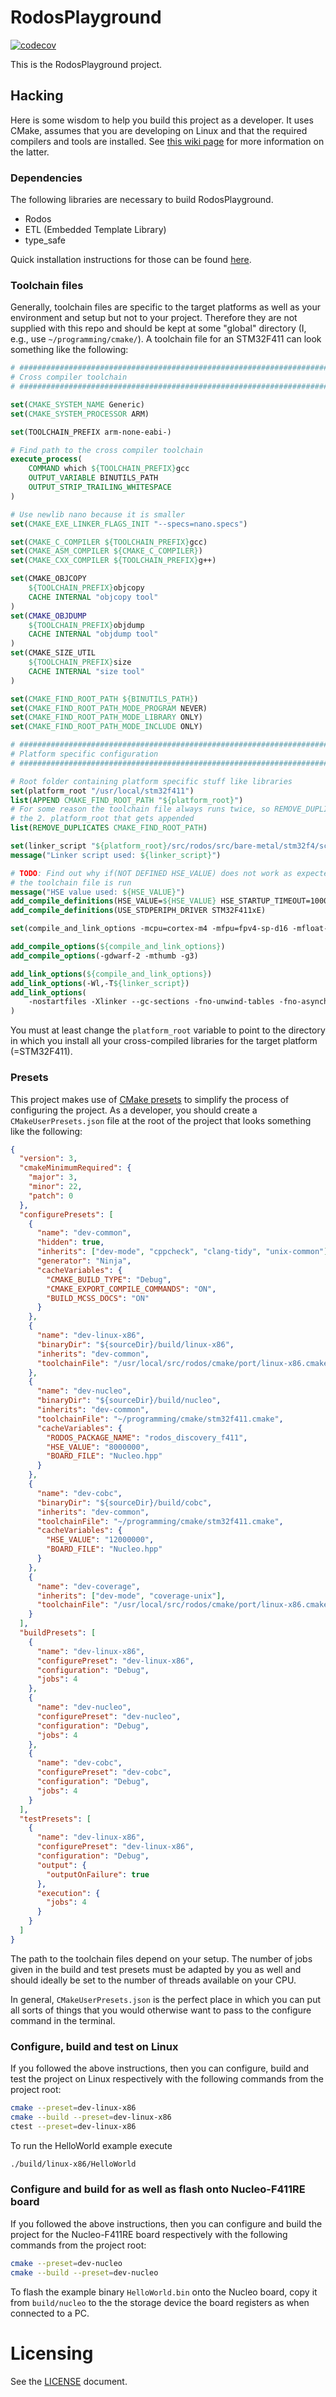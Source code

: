 # RodosPlayground

[![codecov](https://codecov.io/gh/SpaceTeam/RodosPlayground/branch/catch2/graph/badge.svg?token=V4G6S8KDRX)](https://codecov.io/gh/SpaceTeam/RodosPlayground)

This is the RodosPlayground project.

## Hacking

Here is some wisdom to help you build this project as a developer. It uses CMake, assumes that you
are developing on Linux and that the required compilers and tools are installed. See [this wiki
page](https://wiki.tust.at/books/sts1/page/setup-compilers-and-tools#bkmrk-gnu-arm-embedded-too) for
more information on the latter.

### Dependencies

The following libraries are necessary to build RodosPlayground.

- Rodos
- ETL (Embedded Template Library)
- type_safe

Quick installation instructions for those can be found
[here](https://wiki.tust.at/books/sts1/page/setup-libraries).

### Toolchain files

Generally, toolchain files are specific to the target platforms as well as your environment and
setup but not to your project. Therefore they are not supplied with this repo and should be kept at
some "global" directory (I, e.g., use `~/programming/cmake/`). A toolchain file for an STM32F411 can
look something like the following:

```cmake
# ##################################################################################################
# Cross compiler toolchain
# ##################################################################################################

set(CMAKE_SYSTEM_NAME Generic)
set(CMAKE_SYSTEM_PROCESSOR ARM)

set(TOOLCHAIN_PREFIX arm-none-eabi-)

# Find path to the cross compiler toolchain
execute_process(
    COMMAND which ${TOOLCHAIN_PREFIX}gcc
    OUTPUT_VARIABLE BINUTILS_PATH
    OUTPUT_STRIP_TRAILING_WHITESPACE
)

# Use newlib nano because it is smaller
set(CMAKE_EXE_LINKER_FLAGS_INIT "--specs=nano.specs")

set(CMAKE_C_COMPILER ${TOOLCHAIN_PREFIX}gcc)
set(CMAKE_ASM_COMPILER ${CMAKE_C_COMPILER})
set(CMAKE_CXX_COMPILER ${TOOLCHAIN_PREFIX}g++)

set(CMAKE_OBJCOPY
    ${TOOLCHAIN_PREFIX}objcopy
    CACHE INTERNAL "objcopy tool"
)
set(CMAKE_OBJDUMP
    ${TOOLCHAIN_PREFIX}objdump
    CACHE INTERNAL "objdump tool"
)
set(CMAKE_SIZE_UTIL
    ${TOOLCHAIN_PREFIX}size
    CACHE INTERNAL "size tool"
)

set(CMAKE_FIND_ROOT_PATH ${BINUTILS_PATH})
set(CMAKE_FIND_ROOT_PATH_MODE_PROGRAM NEVER)
set(CMAKE_FIND_ROOT_PATH_MODE_LIBRARY ONLY)
set(CMAKE_FIND_ROOT_PATH_MODE_INCLUDE ONLY)

# ##################################################################################################
# Platform specific configuration
# ##################################################################################################

# Root folder containing platform specific stuff like libraries
set(platform_root "/usr/local/stm32f411")
list(APPEND CMAKE_FIND_ROOT_PATH "${platform_root}")
# For some reason the toolchain file always runs twice, so REMOVE_DUPLICATES is used to get rid of
# the 2. platform_root that gets appended
list(REMOVE_DUPLICATES CMAKE_FIND_ROOT_PATH)

set(linker_script "${platform_root}/src/rodos/src/bare-metal/stm32f4/scripts/stm32f411xe_flash.ld")
message("Linker script used: ${linker_script}")

# TODO: Find out why if(NOT DEFINED HSE_VALUE) does not work as expected and fails the second time
# the toolchain file is run
message("HSE value used: ${HSE_VALUE}")
add_compile_definitions(HSE_VALUE=${HSE_VALUE} HSE_STARTUP_TIMEOUT=10000000)
add_compile_definitions(USE_STDPERIPH_DRIVER STM32F411xE)

set(compile_and_link_options -mcpu=cortex-m4 -mfpu=fpv4-sp-d16 -mfloat-abi=softfp)

add_compile_options(${compile_and_link_options})
add_compile_options(-gdwarf-2 -mthumb -g3)

add_link_options(${compile_and_link_options})
add_link_options(-Wl,-T${linker_script})
add_link_options(
    -nostartfiles -Xlinker --gc-sections -fno-unwind-tables -fno-asynchronous-unwind-tables
)
```

You must at least change the `platform_root` variable to point to the directory in which you install
all your cross-compiled libraries for the target platform (=STM32F411).

### Presets

This project makes use of [CMake
presets](https://cmake.org/cmake/help/latest/manual/cmake-presets.7.html) to simplify the process of
configuring the project. As a developer, you should create a `CMakeUserPresets.json` file at the
root of the project that looks something like the following:

```json
{
  "version": 3,
  "cmakeMinimumRequired": {
    "major": 3,
    "minor": 22,
    "patch": 0
  },
  "configurePresets": [
    {
      "name": "dev-common",
      "hidden": true,
      "inherits": ["dev-mode", "cppcheck", "clang-tidy", "unix-common"],
      "generator": "Ninja",
      "cacheVariables": {
        "CMAKE_BUILD_TYPE": "Debug",
        "CMAKE_EXPORT_COMPILE_COMMANDS": "ON",
        "BUILD_MCSS_DOCS": "ON"
      }
    },
    {
      "name": "dev-linux-x86",
      "binaryDir": "${sourceDir}/build/linux-x86",
      "inherits": "dev-common",
      "toolchainFile": "/usr/local/src/rodos/cmake/port/linux-x86.cmake"
    },
    {
      "name": "dev-nucleo",
      "binaryDir": "${sourceDir}/build/nucleo",
      "inherits": "dev-common",
      "toolchainFile": "~/programming/cmake/stm32f411.cmake",
      "cacheVariables": {
        "RODOS_PACKAGE_NAME": "rodos_discovery_f411",
        "HSE_VALUE": "8000000",
        "BOARD_FILE": "Nucleo.hpp"
      }
    },
    {
      "name": "dev-cobc",
      "binaryDir": "${sourceDir}/build/cobc",
      "inherits": "dev-common",
      "toolchainFile": "~/programming/cmake/stm32f411.cmake",
      "cacheVariables": {
        "HSE_VALUE": "12000000",
        "BOARD_FILE": "Nucleo.hpp"
      }
    },
    {
      "name": "dev-coverage",
      "inherits": ["dev-mode", "coverage-unix"],
      "toolchainFile": "/usr/local/src/rodos/cmake/port/linux-x86.cmake"
    }
  ],
  "buildPresets": [
    {
      "name": "dev-linux-x86",
      "configurePreset": "dev-linux-x86",
      "configuration": "Debug",
      "jobs": 4
    },
    {
      "name": "dev-nucleo",
      "configurePreset": "dev-nucleo",
      "configuration": "Debug",
      "jobs": 4
    },
    {
      "name": "dev-cobc",
      "configurePreset": "dev-cobc",
      "configuration": "Debug",
      "jobs": 4
    }
  ],
  "testPresets": [
    {
      "name": "dev-linux-x86",
      "configurePreset": "dev-linux-x86",
      "configuration": "Debug",
      "output": {
        "outputOnFailure": true
      },
      "execution": {
        "jobs": 4
      }
    }
  ]
}
```

The path to the toolchain files depend on your setup. The number of jobs given in the build and test
presets must be adapted by you as well and should ideally be set to the number of threads available
on your CPU.

In general, `CMakeUserPresets.json` is the perfect place in which you can put all sorts of things
that you would otherwise want to pass to the configure command in the terminal.

### Configure, build and test on Linux

If you followed the above instructions, then you can configure, build and test the project on Linux
respectively with the following commands from the project root:

```sh
cmake --preset=dev-linux-x86
cmake --build --preset=dev-linux-x86
ctest --preset=dev-linux-x86
```

To run the HelloWorld example execute

```sh
./build/linux-x86/HelloWorld
```

### Configure and build for as well as flash onto Nucleo-F411RE board

If you followed the above instructions, then you can configure and build the project for the
Nucleo-F411RE board respectively with the following commands from the project root:

```sh
cmake --preset=dev-nucleo
cmake --build --preset=dev-nucleo
```

To flash the example binary `HelloWorld.bin` onto the Nucleo board, copy it from `build/nucleo` to
the the storage device the board registers as when connected to a PC.

# Licensing

See the [LICENSE](LICENSE.md) document.
<!--
Please go to https://choosealicense.com/ and choose a license that fits your needs. GNU GPLv3 is a
pretty nice option ;-)
-->
